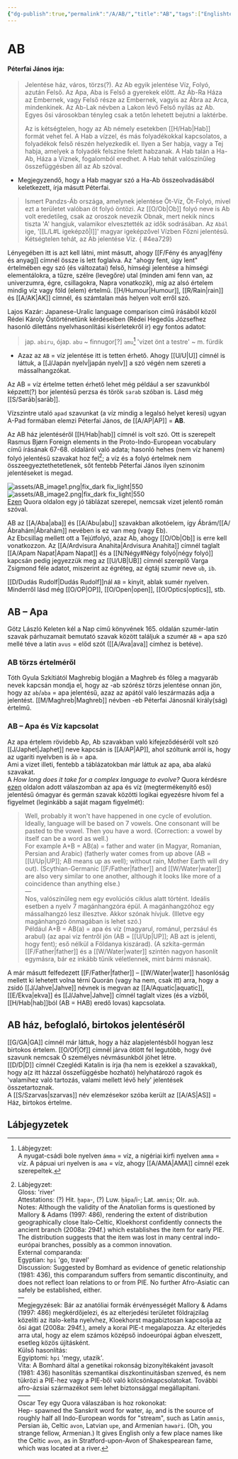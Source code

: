 ```yaml
---
{"dg-publish":true,"permalink":"/A/AB/","title":"AB","tags":["Englishtexttranslated"],"created":"2023-10-20T05:11","updated":"2025-09-23T16:49"}
---
```



# AB

#### Péterfai János írja:

> Jelentése ház, város, törzs(?). Az Ab egyik jelentése Víz, Folyó, azután Felső. Az Apa, Aba is Felső a gyerekek előtt. Az Áb-Ra Háza az Embernek, vagy Felső része az Embernek, vagyis az Ábra az Arca, mindenkinek. Az Ab-Lak névben a Lakon lévő Felső nyílás az Ab. Egyes ősi városokban tényleg csak a tetőn lehetett bejutni a laktérbe.  
>
> Az is kétségtelen, hogy az Ab némely esetekben [[H/Hab\|Hab]] formát vehet fel. A Hab a vízzel, és más folyadékokkal kapcsolatos, a folyadékok felső részén helyezkedik el. Ilyen a Ser habja, vagy a Tej habja, amelyek a folyadék felszíne felett habzanak. A Hab talán a Ha-Ab, Háza a Víznek, fogalomból eredhet. A Hab tehát valószínűleg összefüggésben áll az Ab szóval.  
- Megjegyzendő, hogy a Hab magyar szó a Ha-Ab összeolvadásából keletkezett, írja másutt Péterfai.

> Ismert Pandzs-Áb országa, amelynek jelentése Öt-Víz, Öt-Folyó, mivel ezt a területet valóban öt folyó öntözi. Az [[O/Ob\|Ob]] folyó neve is Ab volt eredetileg, csak az oroszok nevezik Obnak, mert nekik nincs tiszta 'A' hangjuk, valamikor elvesztették az idők sodrásában. Az `Abál` ige, '[[L/L#L igeképző\|l]]' magyar igeképzővel Vízben Főzni jelentésű. Kétségtelen tehát, az Ab jelentése Víz.  { #4ea729}


Lényegében itt is azt kell látni, mint másutt, ahogy [[F/Fény és anyag\|fény és anyag]] címnél össze is lett foglalva. Az "ahogy fent, úgy lent" értelmében egy szó (és változatai) felső, hímségi jelentése a hímségi elementálokra, a tűzre, szélre (levegőre) utal (minden ami fenn van, az univerzumra, égre, csillagokra, Napra vonatkozik), míg az alsó értelem mindig víz vagy föld (elem) értelmű. [[H/Humour\|Humour]], [[R/Rain\|rain]] és [[A/AK\|AK]] címnél, és számtalan más helyen volt erről szó.  

Lajos Kazár: Japanese-Uralic language comparison című  írásából közöl Rédei Károly Őstörténetünk kérdéseiben (Rédei Hegedűs Józsefhez hasonló dilettáns nyelvhasonlítási kísérletekről ír) egy fontos adatot:  
> jap. `abiru`, ójap. `abu` ~ finnugor\[?\] `amu`[^1] 'vizet önt a testre' ~ m. fürdik  
- Azaz az `AB` = víz jelentése itt is tetten érhető. Ahogy [[U/U\|U]] címnél is láttuk, a [[J/Japán nyelv\|japán nyelv]] a szó végén nem szereti a mássalhangzókat.

Az AB = víz értelme tetten érhető lehet még például a ser szavunkból képzett(?) bor jelentésű perzsa és török `sarab` szóban is. Lásd még [[S/Sarāb\|sarāb]].  

Vízszintre utaló `apad` szavunkat (a víz mindig a legalsó helyet keresi) ugyan A-Pad formában elemzi Péterfai János, de [[A/AP\|AP]] = **AB**.  

Az AB ház jelentéséről [[H/Hab\|hab]] címnél is volt szó. Ott is szerepelt Rasmus Bjørn Foreign elements in the Proto-Indo-European vocabulary című írásának 67-68. oldaláról való adata; hasonló hehes (nem víz hanem) folyó jelentésű szavakat hoz fel[^2]; a víz és a folyó értelmek nem összeegyeztethetetlenek, sőt fentebb Péterfai János ilyen szinonim jelentéseket is megad.  

![assets/AB_image1.png|fix_dark fix_light|550](/img/user/A/assets/AB_image1.png)  
![assets/AB_image2.png|fix_dark fix_light|550](/img/user/A/assets/AB_image2.png)  
[Ezen](https://qr.ae/pNzgNw) Quora oldalon egy jó táblázat szerepel, nemcsak vizet jelentő román szóval.  

AB az [[A/Aba\|aba]] és [[A/Abu\|abu]] szavakban alkotóelem, így Ábrám/[[A/Ábrahám\|Ábrahám]] nevében is ez van meg (vagy Eb).  
Az Ebcsillag mellett ott a Tejútfolyó, azaz Ab, ahogy [[O/Ob\|Ob]] is erre kell vonatkozzon. Az [[A/Ardvisura Anahita\|Ardvisura Anahita]] címnél taglalt [[A/Apam Napat\|Apam Napat]] és a [[N/Négy#Négy folyó\|négy folyó]] kapcsán pedig jegyezzük meg az [[U/UB\|UB]] címnél szereplő Varga Zsigmond féle adatot, miszerint az égréteg, az égtáj szumir neve `ub`, `ib`.  

[[D/Dudás Rudolf\|Dudás Rudolf]]nál `AB` = kinyit, ablak sumér nyelven. Minderről lásd még [[O/OP\|OP]], [[O/Open\|open]], [[O/Optics\|optics]], stb.  

## AB – Apa

Götz László Keleten kél a Nap című könyvének 165. oldalán szumér-latin szavak párhuzamait bemutató szavak között találjuk a szumér `AB` = apa szó mellé téve a latin `avus` = előd szót ([[A/Ava\|ava]] címhez is betéve).  
  

### AB törzs értelméről

Tóth Gyula Szkítiától Maghrebig blogján a Maghreb és főleg a magyaráb nevek kapcsán mondja el, hogy az -ab szórész törzs jelentése onnan jön, hogy az `ab`/`aba` = apa jelentésű, azaz az apától való leszármazás adja a jelentést. [[M/Maghreb\|Maghreb]] névben -eb Péterfai Jánosnál király(ság) értelmű.  

### AB – Apa és Víz kapcsolat

Az apa értelem rövidebb Ap, Ab szavakban való kifejeződéséről volt szó [[J/Japhet\|Japhet]] neve kapcsán is [[A/AP\|AP]], ahol szóltunk arról is, hogy az ugariti nyelvben is `ảb` = apa.  
Ami a vizet illeti, fentebb a táblázatokban már láttuk az apa, aba alakú szavakat.  
A *How long does it take for a complex language to evolve?* Quora kérdésre [ezen](https://qr.ae/pNK4j5) oldalon adott válaszomban az apa és víz (megtermékenyítő eső) jelentésű ómagyar és germán szavak közötti logikai egyezésre hívom fel a figyelmet (leginkább a saját magam figyelmét):  
> Well, probably it won't have happened in one cycle of evolution. Ideally, language will be based on 7 vowels. One consonant will be pasted to the vowel. Then you have a word. (Correction: a vowel by itself can be a word as well.)  
> For example A+B = AB(a) = father and water (in Magyar, Romanian, Persian and Arabic) (fatherly water comes from up above (AB = [[U/Up\|UP]]; AB means up as well); without rain, Mother Earth will dry out). (Scythian-Germanic [[F/Father\|father]] and [[W/Water\|water]] are also very similar to one another, although it looks like more of a coincidence than anything else.)  
> —  
> Nos, valószínűleg nem egy evolúciós ciklus alatt történt. Ideális esetben a nyelv 7 magánhangzóra épül. A magánhangzóhoz egy mássalhangzó lesz illesztve. Akkor szónak hívjuk. (Illetve egy magánhangzó önmagában is lehet szó.)  
> Például A+B = AB(a) = apa és víz (magyarul, románul, perzsául és arabul) (az apai víz fentről jön (AB = [[U/Up\|UP]]; AB azt is jelenti, hogy fent); eső nélkül a Földanya kiszárad). (A szkíta-germán [[F/Father\|father]] és a [[W/Water\|water]] szintén nagyon hasonlít egymásra, bár ez inkább tűnik véletlennek, mint bármi másnak).  

A már másutt felfedezett [[F/Father\|father]] – [[W/Water\|water]] hasonlóság mellett ki lehetett volna térni Quorán (vagy ha nem, csak itt) arra, hogy a zsidó [[J/Jahve\|Jahve]] névnek is megvan az [[A/Aquatic\|aquatic]], [[E/Ekva\|ekva]] és [[J/Jahve\|Jahve]] címnél taglalt vizes (és a vízből, [[H/Hab\|hab]]ból (AB = HAB) eredő lovas) kapcsolata.  

## AB ház, befoglaló, birtokos jelentéséről

[[G/GA\|GA]] címnél már láttuk, hogy a ház alapjelentésből hogyan lesz birtokos értelem. [[O/Of\|Of]] címnél járva ötlött fel legutóbb, hogy övé szavunk nemcsak Ő személyes névmásunkból jöhet létre.  
[[D/D\|D]] címnél Czeglédi Katalin is írja (ha nem is ezekkel a szavakkal), hogy a(z itt házzal összefüggésbe hozható) helyhatározó ragok és 'valamihez való tartozás, valami mellett lévő hely' jelentések összetartoznak.  
A [[S/Szarvas\|szarvas]] név elemzésekor szóba került az [[A/AS\|AS]] = Ház, birtokos értelme.  

## Lábjegyzetek

[^1]: Lábjegyzet:  
A nyugat-csádi bole nyelven `ámma` = víz, a nigériai kirfi nyelven `amma` = víz. A pápuai uri nyelven is `ama` = víz, ahogy [[A/AMA\|AMA]] címnél ezek szerepeltek.  

[^2]: Lábjegyzet:  
Gloss: 'river'  
Attestations: (?) Hit. `ḫapa`-, (?) Luw. `ḫāpa`/i-; Lat. `amnis`; OIr. `aub`.  
Notes: Although the validity of the Anatolian forms is questioned by Mallory & Adams (1997: 486), rendering the extent of distribution geographically close Italo-Celtic, Kloekhorst confidently connects the ancient branch (2008a: 294f.) which establishes the item for early PIE. The distribution suggests that the item was lost in many central indo-európai branches, possibly as a common innovation.  
External comparanda:  
Egyptian: `hpi` 'go, travel'  
Discussion: Suggested by Bomhard as evidence of genetic relationship (1981: 436), this comparandum suffers from semantic discontinuity, and does not reflect loan relations to or from PIE. No further Afro-Asiatic can safely be established, either.  
—  
Megjegyzések: Bár az anatóliai formák érvényességét Mallory & Adams (1997: 486) megkérdőjelezi, és az elterjedési területet földrajzilag közelíti az italo-kelta nyelvhez, Kloekhorst magabiztosan kapcsolja az ősi ágat (2008a: 294f.), amely a korai PIE-t megalapozza. Az elterjedés arra utal, hogy az elem számos középső indoeurópai ágban elveszett, esetleg közös újításként.  
Külső hasonlítás:  
Egyiptomi: `hpi` 'megy, utazik'.  
Vita: A Bomhard által a genetikai rokonság bizonyítékaként javasolt (1981: 436) hasonlítás szemantikai diszkontinuitásban szenved, és nem tükrözi a PIE-hez vagy a PIE-ből való kölcsönkapcsolatokat. További afro-ázsiai származékot sem lehet biztonsággal megállapítani.  
——  
Oscar Tey egy Quora válaszában is hoz rokonokat:  
Hep- spawned the Sanskrit word for water, `áp`, and is the source of roughly half all Indo-European words for "stream", such as Latin `amnis`, Persian `āb`, Celtic `avon`, Latvian `upe`, and Armenian `hawaṙi`. (Oh, you strange fellow, Armenian.) It gives English only a few place names like the Celtic `avon`, as in Stratford-upon-Avon of Shakespearean fame, which was located at a river.  